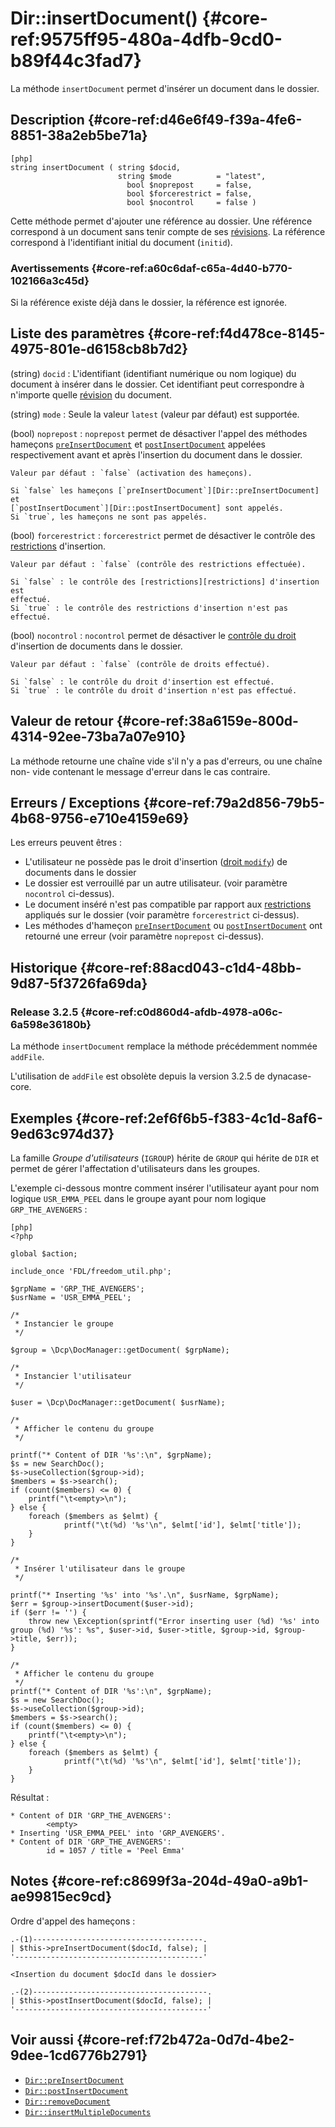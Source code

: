 # Dir::insertDocument() {#core-ref:9575ff95-480a-4dfb-9cd0-b89f44c3fad7}

<div class="short-description" markdown="1">

La méthode `insertDocument` permet d'insérer un document dans le dossier.

</div>

## Description {#core-ref:d46e6f49-f39a-4fe6-8851-38a2eb5be71a}

    [php]
    string insertDocument ( string $docid,
    	                    string $mode          = "latest",
    	                      bool $noprepost     = false,
    	                      bool $forcerestrict = false,
    	                      bool $nocontrol     = false )

Cette méthode permet d'ajouter une référence au dossier. Une référence
correspond à un document sans tenir compte de ses [révisions][revision]. La
référence correspond à l'identifiant initial du document (`initid`).

### Avertissements {#core-ref:a60c6daf-c65a-4d40-b770-102166a3c45d}

Si la référence existe déjà dans le dossier, la référence est ignorée.



## Liste des paramètres {#core-ref:f4d478ce-8145-4975-801e-d6158cb8b7d2}

(string) `docid`
:   L'identifiant (identifiant numérique ou nom logique) du document à insérer
    dans le dossier. Cet identifiant peut correspondre à n'importe quelle 
    [révision][revision] du document. 

(string) `mode`
 :  Seule la valeur `latest` (valeur par défaut) est supportée.

(bool) `noprepost`
:   `noprepost` permet de désactiver l'appel des méthodes hameçons
    [`preInsertDocument`][Dir::preInsertDocument] et
    [`postInsertDocument`][Dir::postInsertDocument] appelées respectivement
    avant et après l'insertion du document dans le dossier.
    
    Valeur par défaut : `false` (activation des hameçons).
    
    Si `false` les hameçons [`preInsertDocument`][Dir::preInsertDocument] et
    [`postInsertDocument`][Dir::postInsertDocument] sont appelés.  
    Si `true`, les hameçons ne sont pas appelés.

(bool) `forcerestrict`
:   `forcerestrict` permet de désactiver le contrôle des
    [restrictions][restrictions] d'insertion.
    
    Valeur par défaut : `false` (contrôle des restrictions effectuée).
    
    Si `false` : le contrôle des [restrictions][restrictions] d'insertion est
    effectué.  
    Si `true` : le contrôle des restrictions d'insertion n'est pas effectué.

(bool) `nocontrol`
:   `nocontrol` permet de désactiver le [contrôle du droit][pdir] d'insertion de
    documents dans le dossier.
    
    Valeur par défaut : `false` (contrôle de droits effectué).
    
    Si `false` : le contrôle du droit d'insertion est effectué.  
    Si `true` : le contrôle du droit d'insertion n'est pas effectué.

## Valeur de retour {#core-ref:38a6159e-800d-4314-92ee-73ba7a07e910}

La méthode retourne une chaîne vide s'il n'y a pas d'erreurs, ou une chaîne non-
vide contenant le message d'erreur dans le cas contraire.

## Erreurs / Exceptions {#core-ref:79a2d856-79b5-4b68-9756-e710e4159e69}

Les erreurs peuvent êtres :

* L'utilisateur ne possède pas le droit d'insertion ([droit `modify`][docacl]) 
  de documents dans le dossier
* Le dossier est verrouillé par un autre utilisateur.
  (voir paramètre `nocontrol` ci-dessus).
* Le document inséré n'est pas compatible par rapport aux
  [restrictions][restrictions] appliqués sur le dossier (voir paramètre
  `forcerestrict` ci-dessus).
* Les méthodes d'hameçon [`preInsertDocument`][Dir::preInsertDocument] ou
  [`postInsertDocument`][Dir::postInsertDocument] ont retourné une erreur (voir
  paramètre `noprepost` ci-dessus).

## Historique {#core-ref:88acd043-c1d4-48bb-9d87-5f3726fa69da}

### Release 3.2.5 {#core-ref:c0d860d4-afdb-4978-a06c-6a598e36180b}

La méthode `insertDocument` remplace la méthode précédemment nommée `addFile`.

L'utilisation de `addFile` est obsolète depuis la version 3.2.5 de dynacase-
core.

## Exemples {#core-ref:2ef6f6b5-f383-4c1d-8af6-9ed63c974d37}

La famille _Groupe d'utilisateurs_ (`IGROUP`) hérite de `GROUP` qui hérite de
`DIR` et permet de gérer l'affectation d'utilisateurs dans les groupes.

L'exemple ci-dessous montre comment insérer l'utilisateur ayant pour nom logique
`USR_EMMA_PEEL` dans le groupe ayant pour nom logique `GRP_THE_AVENGERS` :

    [php]
    <?php
    
    global $action;
    
    include_once 'FDL/freedom_util.php';
    
    $grpName = 'GRP_THE_AVENGERS';
    $usrName = 'USR_EMMA_PEEL';
    
    /*
     * Instancier le groupe
     */
    
    $group = \Dcp\DocManager::getDocument( $grpName);
    
    /*
     * Instancier l'utilisateur
     */
    
    $user = \Dcp\DocManager::getDocument( $usrName);
    
    /*
     * Afficher le contenu du groupe
     */
    
    printf("* Content of DIR '%s':\n", $grpName);
    $s = new SearchDoc();
    $s->useCollection($group->id);
    $members = $s->search();
    if (count($members) <= 0) {
        printf("\t<empty>\n");
    } else {
        foreach ($members as $elmt) {
                printf("\t(%d) '%s'\n", $elmt['id'], $elmt['title']);
        }
    }
    
    /*
     * Insérer l'utilisateur dans le groupe
     */
    
    printf("* Inserting '%s' into '%s'.\n", $usrName, $grpName);
    $err = $group->insertDocument($user->id);
    if ($err != '') {
        throw new \Exception(sprintf("Error inserting user (%d) '%s' into group (%d) '%s': %s", $user->id, $user->title, $group->id, $group->title, $err));
    }
    
    /*
     * Afficher le contenu du groupe
     */
    printf("* Content of DIR '%s':\n", $grpName);
    $s = new SearchDoc();
    $s->useCollection($group->id);
    $members = $s->search();
    if (count($members) <= 0) {
        printf("\t<empty>\n");
    } else {
        foreach ($members as $elmt) {
                printf("\t(%d) '%s'\n", $elmt['id'], $elmt['title']);
        }
    }

Résultat :

    * Content of DIR 'GRP_THE_AVENGERS':
            <empty>
    * Inserting 'USR_EMMA_PEEL' into 'GRP_AVENGERS'.
    * Content of DIR 'GRP_THE_AVENGERS':
            id = 1057 / title = 'Peel Emma'

## Notes {#core-ref:c8699f3a-204d-49a0-a9b1-ae99815ec9cd}

Ordre d'appel des hameçons :

    .-(1)--------------------------------------.
    | $this->preInsertDocument($docId, false); |
    '------------------------------------------'    
    
    <Insertion du document $docId dans le dossier>
    
    .-(2)---------------------------------------.
    | $this->postInsertDocument($docId, false); |
    '-------------------------------------------'

## Voir aussi {#core-ref:f72b472a-0d7d-4be2-9dee-1cd6776b2791}

- [`Dir::preInsertDocument`][Dir::preInsertDocument]
- [`Dir::postInsertDocument`][Dir::postInsertDocument]
- [`Dir::removeDocument`][Dir::removeDocument]
- [`Dir::insertMultipleDocuments`][Dir::insertMultipleDocuments]

<!-- links -->
[Dir::preInsertDocument]: #core-ref:2f9580d7-cd06-4d09-8853-ed95f614d665
[Dir::postInsertDocument]: #core-ref:65ec2b4a-8878-4004-8e42-0de8c359a231
[Dir::removeDocument]: #core-ref:d337e186-8066-49e2-92a0-26aa518cbf41
[Dir::postInsertMultipleDocuments]: #core-ref:e3cd509f-8678-4dec-a0cf-33aa39674cfe
[restrictions]: #core-ref:ad55c0a7-fc0f-4c9d-95cb-8286f4057c3f
[Dir::insertMultipleDocuments]: #core-ref:098cf44e-568d-4dd2-8dd0-e2f104bc8615
[docacl]:       #core-ref:f1575705-10e8-4bf2-83b3-4c0b5bfb77cf
[revision]:     #core-ref:6b3d41c4-e94c-41ab-adbc-51069ab7119d
[pdir]:                     #core-ref:0cd3fe9a-57cf-481f-8fc0-560bc71d6430
